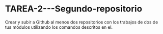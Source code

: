 # TAREA-2---Segundo-repositorio
Crear y subir a Github al menos dos repositorios con los trabajos de dos de tus módulos utilizando los comandos descritos en el.   
